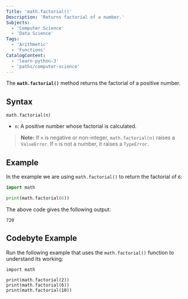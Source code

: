 ```yaml
---
Title: 'math.factorial()'
Description: 'Returns factorial of a number.'
Subjects:
  - 'Computer Science'
  - 'Data Science'
Tags:
  - 'Arithmetic'
  - 'Functions'
CatalogContent:
  - 'learn-python-3'
  - 'paths/computer-science'
---
```


The **`math.factorial()`** method returns the factorial of a positive number.

## Syntax

```pseudo
math.factorial(n)
```

- `n`: A positive number whose factorial is calculated.

> **Note:** If `n` is negative or non-integer, `math.factorial(n)` raises a `ValueError`. If `n` is not a number, it raises a `TypeError`.

## Example

In the example we are using `math.factorial()` to return the factorial of `6`:

```py
import math

print(math.factorial(6))
```

The above code gives the following output:

```shell
720
```

## Codebyte Example

Run the following example that uses the `math.factorial()` function to understand its working:

```codebyte/python
import math

print(math.factorial(2))
print(math.factorial(6))
print(math.factorial(10))
```
